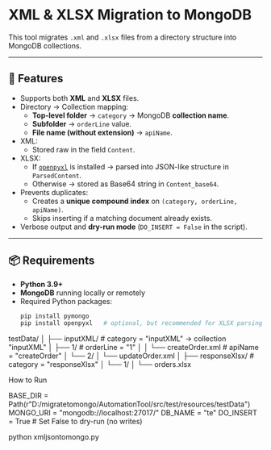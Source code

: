 # XML & XLSX Migration to MongoDB

This tool migrates `.xml` and `.xlsx` files from a directory structure into MongoDB collections.

---

## 📌 Features

- Supports both **XML** and **XLSX** files.
- Directory → Collection mapping:
  - **Top-level folder** → `category` → MongoDB **collection name**.
  - **Subfolder** → `orderLine` value.
  - **File name (without extension)** → `apiName`.
- XML:
  - Stored raw in the field `Content`.
- XLSX:
  - If [`openpyxl`](https://pypi.org/project/openpyxl/) is installed → parsed into JSON-like structure in `ParsedContent`.
  - Otherwise → stored as Base64 string in `Content_base64`.
- Prevents duplicates:
  - Creates a **unique compound index** on `(category, orderLine, apiName)`.
  - Skips inserting if a matching document already exists.
- Verbose output and **dry-run mode** (`DO_INSERT = False` in the script).

---

## 📦 Requirements

- **Python 3.9+**
- **MongoDB** running locally or remotely
- Required Python packages:
  ```bash
  pip install pymongo
  pip install openpyxl   # optional, but recommended for XLSX parsing


testData/
│
├── inputXML/                # category = "inputXML" -> collection "inputXML"
│   ├── 1/                   # orderLine = "1"
│   │   └── createOrder.xml  # apiName = "createOrder"
│   └── 2/
│       └── updateOrder.xml
│
├── responseXlsx/            # category = "responseXlsx"
│   └── 1/
│       └── orders.xlsx

How to Run

BASE_DIR = Path(r"D:/migratetomongo/AutomationTool/src/test/resources/testData")
MONGO_URI = "mongodb://localhost:27017/"
DB_NAME = "te"
DO_INSERT = True   # Set False to dry-run (no writes)

python xmljsontomongo.py


